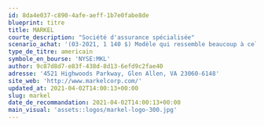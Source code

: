 ```yaml
---
id: 8da4e037-c890-4afe-aeff-1b7e0fabe8de
blueprint: titre
title: MARKEL
courte_description: "Société d'assurance spécialisée"
scenario_achat: '(03-2021, 1 140 $) Modèle qui ressemble beaucoup à celui de Berkshire Hathaway = assurance spécialisée + investissements actions + sociétés privées (Ventures). Excellente équipe de direction qui a démontré son intégrité et sa prudence. Devrait continuer de croître en assurance tout en dégageant un ratio combiné de moins de 100 % à long terme (probablement près de 90 %). Ventures est une avenue attrayante qui va prendre de l’importance avec les années. Bilan très solide. Devrait valoir 1,5 X la valeur comptable et/ou se rapprocher à moyen terme de notre évaluation de la valeur intrinsèque.'
type_de_titre: americain
symbole_en_bourse: 'NYSE:MKL'
author: 9c87d8d7-e83f-438d-8d13-6efd9c2fae40
adresse: '4521 Highwoods Parkway, Glen Allen, VA 23060-6148'
site_web: 'http://www.markelcorp.com/'
updated_at: 2021-04-02T14:00:13+00:00
slug: markel
date_de_recommandation: 2021-04-02T14:00:13+00:00
main_visual: 'assets::logos/markel-logo-300.jpg'
---
```

